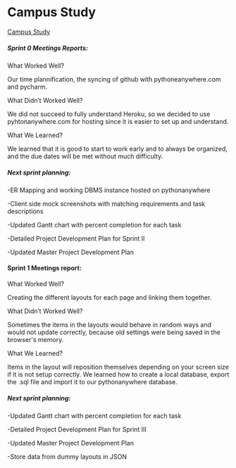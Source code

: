 # Campus Study
[Campus Study](http://campusstudy.pythonanywhere.com/)

##### Sprint 0 Meetings Reports:

What Worked Well?

  Our time plannification, the syncing of github with pythoneanywhere.com and pycharm.

What Didn’t Worked Well?

  We did not succeed to fully understand Heroku, so we decided to use pyhtonanywhere.com for hosting since it is easier to set up and understand.
  
What We Learned?

  We learned that it is good to start to work early and to always be organized, and the due dates will be met without much difficulty.

##### Next sprint planning:
  
-ER Mapping and working DBMS instance hosted on pythonanywhere

-Client side mock screenshots with matching requirements and task descriptions

-Updated Gantt chart with percent completion for each task

-Detailed Project Development Plan for Sprint II

-Updated Master Project Development Plan

#### Sprint 1 Meetings report:

What Worked Well?

  Creating the different layouts for each page and linking them together.

What Didn’t Worked Well?

  Sometimes the items in the layouts would behave in random ways and would not update correctly, because old settings were   being saved in the browser's memory.


What We Learned?

  Items in the layout will reposition themselves depending on your screen size if it is not setup correctly.
  We learned how to create a local database, export the .sql file and import it to our pythonanywhere database.

##### Next sprint planning:

-Updated Gantt chart with percent completion for each task

-Detailed Project Development Plan for Sprint III

-Updated Master Project Development Plan

-Store data from dummy layouts in JSON

